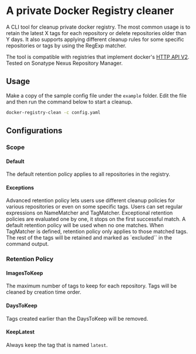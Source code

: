 # A private Docker Registry cleaner

A CLI tool for cleanup private docker registry. The most common usage is to retain the latest X tags for each repository or delete repositories older than Y days. It also supports applying different cleanup rules for some specific repositories or tags by using the RegExp matcher.

The tool is compatible with registries that implement docker's [HTTP API V2](https://docs.docker.com/registry/spec/api/). Tested on Sonatype Nexus Repository Manager.

## Usage

Make a copy of the sample config file under the `example` folder. Edit the file and then run the command below to start a cleanup.

```bash
docker-registry-clean -c config.yaml

```

## Configurations

### Scope

#### Default

The default retention policy applies to all repositories in the registry.

#### Exceptions

Advanced retention policy lets users use different cleanup policies for various repositories or even on some specific tags. Users can set regular expressions on NameMatcher and TagMatcher. Exceptional retention policies are evaluated one by one, it stops on the first successful match. A default retention policy will be used when no one matches. When TagMatcher is defined, retention policy only applies to those matched tags. The rest of the tags will be retained and marked as `excluded`` in the command output.

### Retention Policy

#### ImagesToKeep

The maximum number of tags to keep for each repository. Tags will be cleaned by creation time order.

#### DaysToKeep

Tags created earlier than the DaysToKeep will be removed.

#### KeepLatest

Always keep the tag that is named `latest`.
